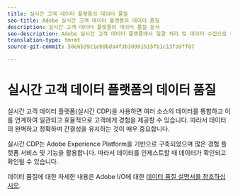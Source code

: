 ```yaml
---
title: 실시간 고객 데이터 플랫폼의 데이터 품질
seo-title: Adobe 실시간 고객 데이터 플랫폼의 데이터 품질
description: 실시간 고객 데이터 플랫폼의 데이터 품질 문서
seo-description: Adobe 실시간 고객 데이터 플랫폼에서 일괄 처리 및 데이터 수집으로 데이터 품질을 구현하는 방법을 설명하는 문서
translation-type: tm+mt
source-git-commit: 50e6b39c1eb0bda4f3b30991515fb1c13fa9ff87

---
```



# 실시간 고객 데이터 플랫폼의 데이터 품질

실시간 고객 데이터 플랫폼(실시간 CDP)을 사용하면 여러 소스의 데이터를 통합하고 이를 연계하여 일관되고 효율적으로 고객에게 경험을 제공할 수 있습니다. 따라서 데이터의 완벽하고 정확하며 간결성을 유지하는 것이 매우 중요합니다.

실시간 CDP는 Adobe Experience Platform을 기반으로 구축되었으며 많은 경험 플랫폼 서비스 및 기능을 활용합니다. 따라서 데이터를 인제스트할 때 데이터가 확인되고 확인될 수 있습니다.

데이터 품질에 대한 자세한 내용은 Adobe I/O에 대한 [데이터 품질 설명서를 참조하십시오](../../ingestion/quality/overview.md).